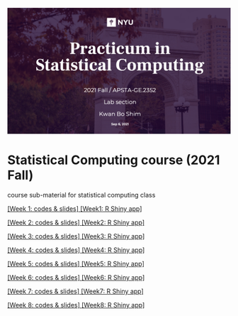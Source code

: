 ![main](main1.png)

# Statistical Computing course (2021 Fall)
course sub-material for statistical computing class

[ [Week 1: codes & slides] ](https://github.com/JosephKBS/21fall_statcomp/tree/main/w1)[ [Week1: R Shiny app] ](https://apsta.shinyapps.io/StatCompWeek1/)

[ [Week 2: codes & slides] ](https://github.com/JosephKBS/21fall_statcomp/tree/main/w2)[ [Week2: R Shiny app] ](https://apsta.shinyapps.io/StatCompWeek2/)

[ [Week 3: codes & slides] ](https://github.com/JosephKBS/21fall_statcomp/tree/main/w3)[ [Week3: R Shiny app] ](https://apsta.shinyapps.io/StatCompWeek3/)

[ [Week 4: codes & slides] ](https://github.com/JosephKBS/21fall_statcomp/tree/main/w4)[ [Week4: R Shiny app] ](https://apsta.shinyapps.io/StatCompWeek4/)

[ [Week 5: codes & slides] ](https://github.com/JosephKBS/21fall_statcomp/tree/main/w5)[ [Week5: R Shiny app] ](https://apsta.shinyapps.io/StatCompWeek5/)

[ [Week 6: codes & slides] ](https://github.com/JosephKBS/21fall_statcomp/tree/main/w6) [ [Week6: R Shiny app] ](https://apsta.shinyapps.io/StatCompWeek6/)

[ [Week 7: codes & slides] ](https://github.com/JosephKBS/21fall_statcomp/tree/main/w7) [ [Week7: R Shiny app] ](https://apsta.shinyapps.io/StatCompWeek7/)

[ [Week 8: codes & slides] ](https://github.com/JosephKBS/21fall_statcomp/tree/main/w8) [ [Week8: R Shiny app] ](https://apsta.shinyapps.io/StatCompWeek8/)
